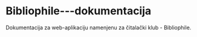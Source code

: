 # Bibliophile---dokumentacija
Dokumentacija za web-aplikaciju namenjenu za čitalački klub - Bibliophile. 
